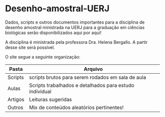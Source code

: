 # Desenho-amostral-UERJ 


Dados, scripts e outros documentos importantes para a disciplina de desenho amostral ministrada na UERJ para a graduação em ciências biológicas serão disponibilizados aqui por aqui!


A disciplina é ministrada pela professora Dra. Helena Bergallo. A partir desse site será possível.


O site segue a seguinte organização:


Pasta | Arquivo
------ | -------
Scripts | scripts brutos para serem rodados em sala de aula
Aulas | Scripts trabalhados e detalhados para estudo individual
Artigos | Leituras sugeridas 
Outros | Mix de conteúdos aleatórios pertinentes!
